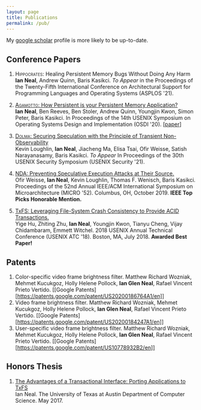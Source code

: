 ```yaml
---
layout: page
title: Publications
permalink: /pub/
---
```


My [google scholar][google-scholar] profile is more likely to be up-to-date.

## Conference Papers
1. <span style="font-variant:small-caps;">Hippocrates</span>: Healing Persistent Memory Bugs Without Doing Any Harm <br/>
   **Ian Neal**, Andrew Quinn, Baris Kasikci.
   *To Appear* in the Proceedings of the Twenty-Fifth International Conference on Architectural Support for Programming Languages and Operating Systems (ASPLOS  '21).

2. [<span style="font-variant:small-caps;">Agamotto</span>: How Persistent is your Persistent Memory Application?][agamotto20] <br/>
   **Ian Neal**, Ben Reeves, Ben Stoler, Andrew Quinn, Youngjin Kwon, Simon Peter, Baris Kasikci.
   In Proceedings of the 14th  USENIX  Symposium  on  Operating  Systems  Design  and  Implementation  (OSDI  '20). [[paper](/pubs/agamotto.pdf)]

3. [<span style="font-variant:small-caps;">Dolma</span>: Securing Speculation with the Principle of Transient Non-Observability][dolma20] <br/>
   Kevin Loughlin, **Ian Neal**, Jiacheng Ma, Elisa Tsai, Ofir Weisse, Satish Narayanasamy, Baris Kasikci.
   _To Appear_ In Proceedings of the 30th USENIX Security Symposium (USENIX Security '21).

4. [NDA: Preventing Speculative Execution Attacks at Their Source.][nda19] <br/>
   Ofir Weisse, **Ian Neal**, Kevin Loughlin, Thomas F. Wenisch, Baris Kasikci.
   Proceedings of the 52nd Annual IEEE/ACM International Symposium on
   Microarchitecture (MICRO '52). Columbus, OH, October 2019. **IEEE Top Picks Honorable Mention.**

5. [TxFS: Leveraging File-System Crash Consistency to Provide ACID Transactions.][txfs18] <br/>
   Yige Hu, Zhiting Zhu, **Ian Neal**, Youngjin Kwon, Tianyu Cheng, Vijay
   Chidambaram, Emmett Witchel. 2018 USENIX Annual Technical Conference (USENIX
   ATC '18). Boston, MA, July 2018. **Awarded Best Paper!**

## Patents

1. Color-specific video frame brightness filter. Matthew Richard Wozniak, Mehmet Kucukgoz, Holly Helene Pollock, **Ian Glen Neal**, Rafael Vincent Prieto Vertido. [[Google Patents][https://patents.google.com/patent/US20200186764A1/en]]
2. Video frame brightness filter. Matthew Richard Wozniak, Mehmet Kucukgoz, Holly Helene Pollock, **Ian Glen Neal**, Rafael Vincent Prieto Vertido. [[Google Patents][https://patents.google.com/patent/US20200184247A1/en]]
3. User-specific video frame brightness filter. Matthew Richard Wozniak, Mehmet Kucukgoz, Holly Helene Pollock, **Ian Glen Neal**, Rafael Vincent Prieto Vertido. [[Google Patents][https://patents.google.com/patent/US10778932B2/en]]

## Honors Thesis
1. [The Advantages of a Transactional Interface: Porting Applications to
   TxFS][honors-thesis] <br/> Ian Neal. The University of Texas at Austin
   Department of Computer Science. May 2017.

[google-scholar]: https://scholar.google.com/citations?user=U9fyow8AAAAJ&hl=en

[agamotto20]: https://www.usenix.org/conference/osdi20/presentation/neal
[dolma20]: https://www.usenix.org/conference/usenixsecurity21
[nda19]: https://dl.acm.org/citation.cfm?id=3358306
[txfs18]: https://www.usenix.org/conference/atc18
[honors-thesis]: https://apps.cs.utexas.edu/apps/tech-reports/27249
